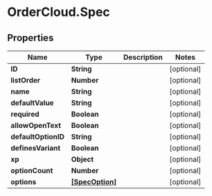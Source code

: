 # OrderCloud.Spec

## Properties
Name | Type | Description | Notes
------------ | ------------- | ------------- | -------------
**ID** | **String** |  | [optional] 
**listOrder** | **Number** |  | [optional] 
**name** | **String** |  | [optional] 
**defaultValue** | **String** |  | [optional] 
**required** | **Boolean** |  | [optional] 
**allowOpenText** | **Boolean** |  | [optional] 
**defaultOptionID** | **String** |  | [optional] 
**definesVariant** | **Boolean** |  | [optional] 
**xp** | **Object** |  | [optional] 
**optionCount** | **Number** |  | [optional] 
**options** | [**[SpecOption]**](SpecOption.md) |  | [optional] 


